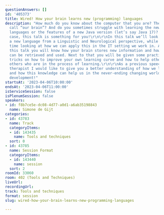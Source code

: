 ```yaml
---
questionAnswers: []
id: '405373'
title: Wired! How your brain learns new (programming) languages
description: "How much do you know about the computer that you are? The computer we
  call “our brain”? And do you sometimes struggle with learning the new programming
  languages or the features of a new Java version (let’s say Java 17)? Yes?! In that
  case, this talk is something for you!\r\n\r\nIn this talk we’ll look at learning
  a new language from a Linguistic and Neurological perspective, while at the same
  time looking at how we can apply this in the IT setting we work in. At the end of
  this talk you will know how your brain stores new information and how that information
  can be retrieved and used. Next to that you will be given some practical tips and
  tricks on how to improve your own learning curve and how to help others support
  others who are in the process of learning.\r\n\r\nAs a previous speech-and-language
  therapist I would like to give you a better understanding of how we learn languages
  and how this knowledge can help us in the never-ending changing world of software
  development!"
startsAt: '2023-04-06T10:00:00'
endsAt: '2023-04-06T11:00:00'
isServiceSession: false
isPlenumSession: false
speakers:
- id: f8b7ce5e-dc08-4d77-a0d1-a6ab35198843
  name: Simone de Gijt
categories:
- id: 43783
  name: Track
  categoryItems:
  - id: 143435
    name: Tools and techniques
  sort: 0
- id: 43785
  name: Session Format
  categoryItems:
  - id: 143440
    name: session
  sort: 2
roomId: 33060
room: 402 (Tools and Techniques)
liveUrl: 
recordingUrl: 
track: Tools and techniques
format: session
slug: wired-how-your-brain-learns-new-programming-languages

---
```

